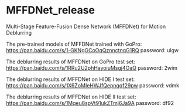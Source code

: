 # MFFDNet_release
Multi-Stage Feature-Fusion Dense Network (MFFDNet) for Motion Deblurring

The pre-trained models of MFFDNet trained with GoPro: https://pan.baidu.com/s/1-GKNgGCoOqQznnctnqG1RQ password: ulgw

The deblurring results of MFFDNet on GoPro test set: https://pan.baidu.com/s/1RRu2U2phHayoiuMsgj4OaQ password: 2wim

The deblurring results of MFFDNet on HIDE I test set: https://pan.baidu.com/s/1X6ZoMIeHWJfQepnqqf29pw password: vdmk

The deblurring results of MFFDNet on HIDE II test set: https://pan.baidu.com/s/1Mqeu8spVt91ukZTmj6Ja9A password: df92

